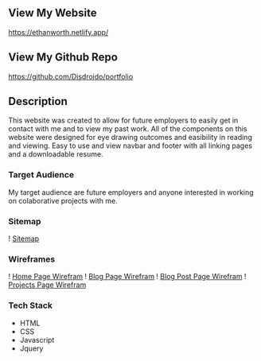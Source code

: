 ## View My Website
https://ethanworth.netlify.app/

## View My Github Repo
https://github.com/Disdroido/portfolio

## Description
This website was created to allow for future employers to easily get in contact with me and to view my past work. All of the components on this website were designed for eye drawing outcomes and easibility in reading and viewing. Easy to use and view navbar and footer with all linking pages and a downloadable resume.
### Target Audience
My target audience are future employers and anyone interested in working on colaborative projects with me.
### Sitemap
! [Sitemap](https://github.com/Disdroido/portfolio/docs/sitemap.png)
### Wireframes
! [Home Page Wirefram](https://github.com/Disdroido/portfolio/docs/home-wirefram.PNG)
! [Blog Page Wirefram](https://github.com/Disdroido/portfolio/docs/blog-wirefram.PNG)
! [Blog Post Page Wirefram](https://github.com/Disdroido/portfolio/docs/blog-post-wirefram.PNG)
! [Projects Page Wirefram](https://github.com/Disdroido/portfolio/docs/projects-wirefram.PNG)
### Tech Stack
* HTML
* CSS
* Javascript
* Jquery
